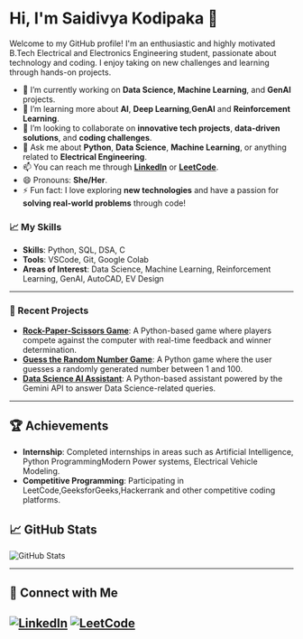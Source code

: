 # Hi, I'm Saidivya Kodipaka 👋

Welcome to my GitHub profile! I'm an enthusiastic and highly motivated B.Tech Electrical and Electronics Engineering student, passionate about technology and coding. I enjoy taking on new challenges and learning through hands-on projects.

- 🔭 I’m currently working on **Data Science, Machine Learning**, and **GenAI** projects.
- 🌱 I’m learning more about **AI**, **Deep Learning**,**GenAI** and **Reinforcement Learning**.
- 👯 I’m looking to collaborate on **innovative tech projects**, **data-driven solutions**, and **coding challenges**.
- 💬 Ask me about **Python**, **Data Science**, **Machine Learning**, or anything related to **Electrical Engineering**.
- 📫 You can reach me through **[LinkedIn]([your-linkedin-url](https://www.linkedin.com/in/saidivya-kodipaka))** or **[LeetCode]([your-leetcode-url](https://leetcode.com/saidivya_14))**.
- 😄 Pronouns: **She/Her**.
- ⚡ Fun fact: I love exploring **new technologies** and have a passion for **solving real-world problems** through code!

### 📈 My Skills
- **Skills**: Python, SQL, DSA, C
- **Tools**: VSCode, Git, Google Colab
- **Areas of Interest**: Data Science, Machine Learning, Reinforcement Learning, GenAI, AutoCAD, EV Design
---

### 📂 Recent Projects
- **[Rock-Paper-Scissors Game](https://github.com/saidivya-14/rock-paper-scissors)**: A Python-based game where players compete against the computer with real-time feedback and winner determination.
- **[Guess the Random Number Game](https://github.com/saidivya-14/guess-the-random-number)**: A Python game where the user guesses a randomly generated number between 1 and 100.
- **[Data Science AI Assistant](https://github.com/saidivya-14/datascience-ai-assistant)**: A Python-based assistant powered by the Gemini API to answer Data Science-related queries.
---

## 🏆 **Achievements**
- **Internship**: Completed internships in areas such as Artificial Intelligence, Python ProgrammingModern Power systems, Electrical Vehicle Modeling.
- **Competitive Programming**: Participating in LeetCode,GeeksforGeeks,Hackerrank and other competitive coding platforms.

## 📈 **GitHub Stats**

![GitHub Stats](https://github-readme-stats.vercel.app/api?username=saidivya-14&show_icons=true&hide_title=true)

---

## 🤝 **Connect with Me**
[![LinkedIn](https://img.shields.io/badge/LinkedIn-0077b5?style=for-the-badge&logo=linkedin&logoColor=white)](https://www.linkedin.com/in/saidivya-kodipaka)
[![LeetCode](https://img.shields.io/badge/LeetCode-000000?style=for-the-badge&logo=leetcode&logoColor=yellow)](https://leetcode.com/saidivya_14)
---

